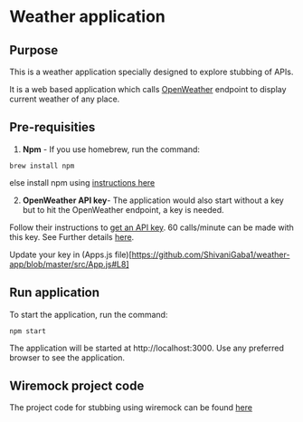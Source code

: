 # Weather application

## Purpose

This is a weather application specially designed to explore stubbing of APIs.

It is a web based application which calls [OpenWeather](https://openweathermap.org/) endpoint to display current weather of any place.

## Pre-requisities

1. **Npm** - If you use homebrew, run the command:  

```shell
brew install npm
```

else install npm using [instructions here](https://www.npmjs.com/get-npm)

2. **OpenWeather API key**- The application would also start without a key but to hit the OpenWeather endpoint, a key is needed.

Follow their instructions to [get an API key](https://home.openweathermap.org/users/sign_up).
60 calls/minute can be made with this key. See Further details [here](https://openweathermap.org/price).

Update your key in (Apps.js file)[https://github.com/ShivaniGaba1/weather-app/blob/master/src/App.js#L8]

## Run application

To start the application, run the command:  

```shell
npm start
```

The application will be started at http://localhost:3000. Use any preferred browser to see the application.

## Wiremock project code

The project code for stubbing using wiremock can be found [here](https://github.com/ShivaniGaba1/wiremock-weather)
